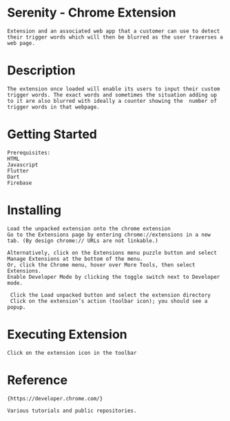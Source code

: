# Serenity - Chrome Extension
    Extension and an associated web app that a customer can use to detect their trigger words which will then be blurred as the user traverses a web page.
 # Description
    The extension once loaded will enable its users to input their custom trigger words. The exact words and sometimes the situation adding up to it are also blurred with ideally a counter showing the  number of trigger words in that webpage.
  # Getting Started
    Prerequisites:
    HTML
    Javascript
    Flutter
    Dart
    Firebase
  # Installing
    Load the unpacked extension onto the chrome extension
    Go to the Extensions page by entering chrome://extensions in a new tab. (By design chrome:// URLs are not linkable.)

    Alternatively, click on the Extensions menu puzzle button and select Manage Extensions at the bottom of the menu.
    Or, click the Chrome menu, hover over More Tools, then select Extensions.
    Enable Developer Mode by clicking the toggle switch next to Developer mode.

     Click the Load unpacked button and select the extension directory
     Click on the extension’s action (toolbar icon); you should see a popup.
   # Executing Extension
    Click on the extension icon in the toolbar
   # Reference
    {https://developer.chrome.com/}
    
    Various tutorials and public repositories.
    
    
